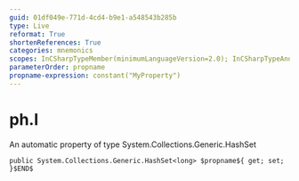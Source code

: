 ```yaml
---
guid: 01df049e-771d-4cd4-b9e1-a548543b285b
type: Live
reformat: True
shortenReferences: True
categories: mnemonics
scopes: InCSharpTypeMember(minimumLanguageVersion=2.0); InCSharpTypeAndNamespace(minimumLanguageVersion=2.0)
parameterOrder: propname
propname-expression: constant("MyProperty")
---
```


# ph.l

An automatic property of type System.Collections.Generic.HashSet<long>

```
public System.Collections.Generic.HashSet<long> $propname${ get; set; }$END$
```
